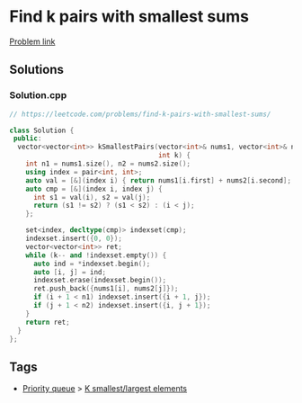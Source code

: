# Find k pairs with smallest sums

[Problem link](https://leetcode.com/problems/find-k-pairs-with-smallest-sums/)

## Solutions


### Solution.cpp
```cpp
// https://leetcode.com/problems/find-k-pairs-with-smallest-sums/

class Solution {
 public:
  vector<vector<int>> kSmallestPairs(vector<int>& nums1, vector<int>& nums2,
                                     int k) {
    int n1 = nums1.size(), n2 = nums2.size();
    using index = pair<int, int>;
    auto val = [&](index i) { return nums1[i.first] + nums2[i.second]; };
    auto cmp = [&](index i, index j) {
      int s1 = val(i), s2 = val(j);
      return (s1 != s2) ? (s1 < s2) : (i < j);
    };

    set<index, decltype(cmp)> indexset(cmp);
    indexset.insert({0, 0});
    vector<vector<int>> ret;
    while (k-- and !indexset.empty()) {
      auto ind = *indexset.begin();
      auto [i, j] = ind;
      indexset.erase(indexset.begin());
      ret.push_back({nums1[i], nums2[j]});
      if (i + 1 < n1) indexset.insert({i + 1, j});
      if (j + 1 < n2) indexset.insert({i, j + 1});
    }
    return ret;
  }
};
```
## Tags

* [Priority queue](/README.md#Priority_queue) > [K smallest/largest elements](/README.md#Priority_queue-K_smallest_largest_elements)
